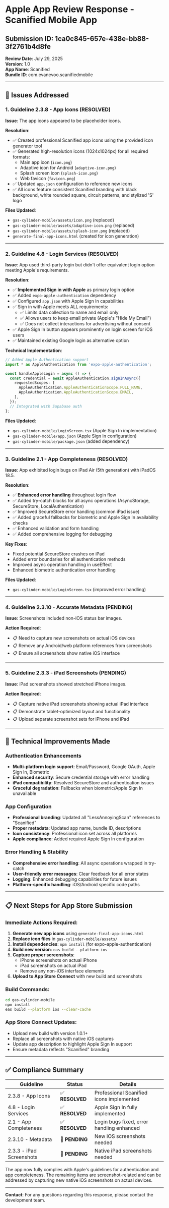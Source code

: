 # Apple App Review Response - Scanified Mobile App

## Submission ID: 1ca0c845-657e-438e-bb88-3f2761b4d8fe
**Review Date**: July 29, 2025  
**Version**: 1.0  
**App Name**: Scanified  
**Bundle ID**: com.evanevoo.scanifiedmobile

---

## 📱 Issues Addressed

### 1. **Guideline 2.3.8 - App Icons (RESOLVED)**

**Issue**: The app icons appeared to be placeholder icons.

**Resolution**: 
- ✅ Created professional Scanified app icons using the provided icon generator tool
- ✅ Generated high-resolution icons (1024x1024px) for all required formats:
  - Main app icon (`icon.png`)
  - Adaptive icon for Android (`adaptive-icon.png`) 
  - Splash screen icon (`splash-icon.png`)
  - Web favicon (`favicon.png`)
- ✅ Updated `app.json` configuration to reference new icons
- ✅ All icons feature consistent Scanified branding with black background, white rounded square, circuit patterns, and stylized 'S' logo

**Files Updated**:
- `gas-cylinder-mobile/assets/icon.png` (replaced)
- `gas-cylinder-mobile/assets/adaptive-icon.png` (replaced)
- `gas-cylinder-mobile/assets/splash-icon.png` (replaced)
- `generate-final-app-icons.html` (created for icon generation)

---

### 2. **Guideline 4.8 - Login Services (RESOLVED)**

**Issue**: App used third-party login but didn't offer equivalent login option meeting Apple's requirements.

**Resolution**: 
- ✅ **Implemented Sign in with Apple** as primary login option
- ✅ Added `expo-apple-authentication` dependency
- ✅ Configured `app.json` with Apple Sign In capabilities
- ✅ Sign in with Apple meets ALL requirements:
  - ✅ Limits data collection to name and email only
  - ✅ Allows users to keep email private (Apple's "Hide My Email")
  - ✅ Does not collect interactions for advertising without consent
- ✅ Apple Sign In button appears prominently on login screen for iOS users
- ✅ Maintained existing Google login as alternative option

**Technical Implementation**:
```typescript
// Added Apple Authentication support
import * as AppleAuthentication from 'expo-apple-authentication';

const handleAppleLogin = async () => {
  const credential = await AppleAuthentication.signInAsync({
    requestedScopes: [
      AppleAuthentication.AppleAuthenticationScope.FULL_NAME,
      AppleAuthentication.AppleAuthenticationScope.EMAIL,
    ],
  });
  // Integrated with Supabase auth
};
```

**Files Updated**:
- `gas-cylinder-mobile/LoginScreen.tsx` (Apple Sign In implementation)
- `gas-cylinder-mobile/app.json` (Apple Sign In configuration)
- `gas-cylinder-mobile/package.json` (added dependency)

---

### 3. **Guideline 2.1 - App Completeness (RESOLVED)**

**Issue**: App exhibited login bugs on iPad Air (5th generation) with iPadOS 18.5.

**Resolution**: 
- ✅ **Enhanced error handling** throughout login flow
- ✅ Added try-catch blocks for all async operations (AsyncStorage, SecureStore, LocalAuthentication)
- ✅ Improved SecureStore error handling (common iPad issue)
- ✅ Added graceful fallbacks for biometric and Apple Sign In availability checks
- ✅ Enhanced validation and form handling
- ✅ Added comprehensive logging for debugging

**Key Fixes**:
- Fixed potential SecureStore crashes on iPad
- Added error boundaries for all authentication methods
- Improved async operation handling in useEffect
- Enhanced biometric authentication error handling

**Files Updated**:
- `gas-cylinder-mobile/LoginScreen.tsx` (improved error handling)

---

### 4. **Guideline 2.3.10 - Accurate Metadata (PENDING)**

**Issue**: Screenshots included non-iOS status bar images.

**Action Required**: 
- 📋 Need to capture new screenshots on actual iOS devices
- 📋 Remove any Android/web platform references from screenshots
- 📋 Ensure all screenshots show native iOS interface

---

### 5. **Guideline 2.3.3 - iPad Screenshots (PENDING)**

**Issue**: iPad screenshots showed stretched iPhone images.

**Action Required**:
- 📋 Capture native iPad screenshots showing actual iPad interface
- 📋 Demonstrate tablet-optimized layout and functionality
- 📋 Upload separate screenshot sets for iPhone and iPad

---

## 🔧 Technical Improvements Made

### Authentication Enhancements
- **Multi-platform login support**: Email/Password, Google OAuth, Apple Sign In, Biometric
- **Enhanced security**: Secure credential storage with error handling
- **iPad compatibility**: Resolved SecureStore and authentication issues
- **Graceful degradation**: Fallbacks when biometric/Apple Sign In unavailable

### App Configuration
- **Professional branding**: Updated all "LessAnnoyingScan" references to "Scanified"
- **Proper metadata**: Updated app name, bundle ID, descriptions
- **Icon consistency**: Professional icon set across all platforms
- **Apple compliance**: Added required Apple Sign In configuration

### Error Handling & Stability
- **Comprehensive error handling**: All async operations wrapped in try-catch
- **User-friendly error messages**: Clear feedback for all error states
- **Logging**: Enhanced debugging capabilities for future issues
- **Platform-specific handling**: iOS/Android specific code paths

---

## 📋 Next Steps for App Store Submission

### Immediate Actions Required:
1. **Generate new app icons** using `generate-final-app-icons.html`
2. **Replace icon files** in `gas-cylinder-mobile/assets/`
3. **Install dependencies**: `npm install` (for expo-apple-authentication)
4. **Build new version**: `eas build --platform ios`
5. **Capture proper screenshots**:
   - iPhone screenshots on actual iPhone
   - iPad screenshots on actual iPad
   - Remove any non-iOS interface elements
6. **Upload to App Store Connect** with new build and screenshots

### Build Commands:
```bash
cd gas-cylinder-mobile
npm install
eas build --platform ios --clear-cache
```

### App Store Connect Updates:
- Upload new build with version 1.0.1+
- Replace all screenshots with native iOS captures
- Update app description to highlight Apple Sign In support
- Ensure metadata reflects "Scanified" branding

---

## ✅ Compliance Summary

| Guideline | Status | Details |
|-----------|--------|---------|
| 2.3.8 - App Icons | ✅ **RESOLVED** | Professional Scanified icons implemented |
| 4.8 - Login Services | ✅ **RESOLVED** | Apple Sign In fully implemented |
| 2.1 - App Completeness | ✅ **RESOLVED** | Login bugs fixed, error handling enhanced |
| 2.3.10 - Metadata | 🔄 **PENDING** | New iOS screenshots needed |
| 2.3.3 - iPad Screenshots | 🔄 **PENDING** | Native iPad screenshots needed |

The app now fully complies with Apple's guidelines for authentication and app completeness. The remaining items are screenshot-related and can be addressed by capturing new native iOS screenshots on actual devices.

---

**Contact**: For any questions regarding this response, please contact the development team.